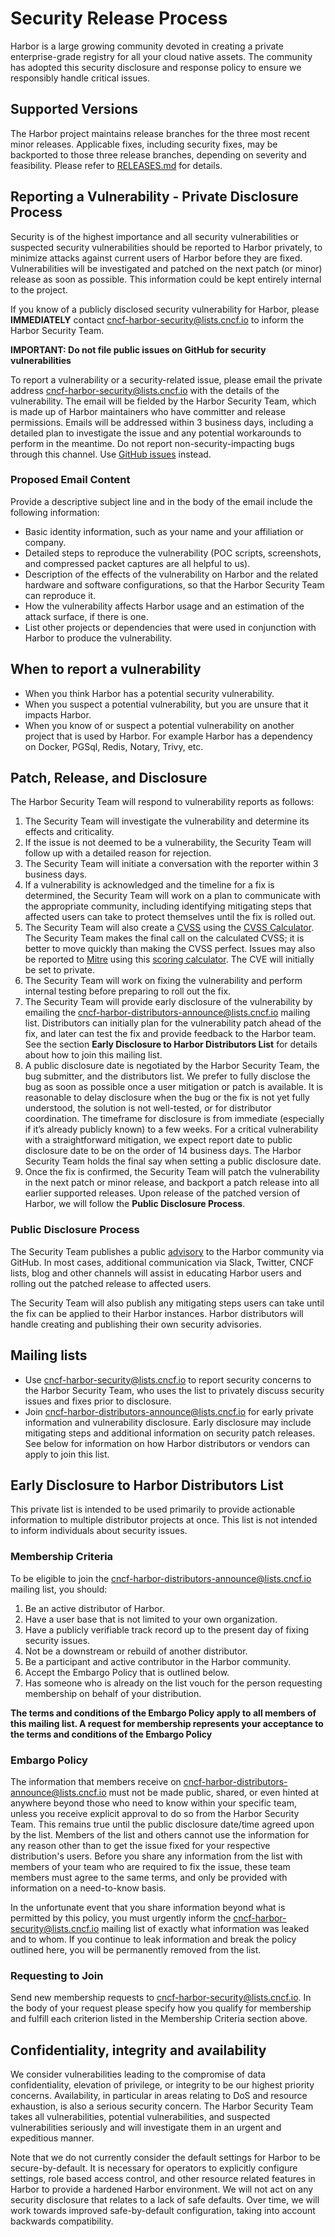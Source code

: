 # Security Release Process
Harbor is a large growing community devoted in creating a private enterprise-grade registry for all your cloud native assets. The community has adopted this security disclosure and response policy to ensure we responsibly handle critical issues.

## Supported Versions
The Harbor project maintains release branches for the three most recent minor releases. Applicable fixes, including security fixes, may be backported to those three release branches, depending on severity and feasibility. Please refer to [RELEASES.md](https://github.com/goharbor/harbor/blob/main/RELEASES.md) for details.

## Reporting a Vulnerability - Private Disclosure Process
Security is of the highest importance and all security vulnerabilities or suspected security vulnerabilities should be reported to Harbor privately, to minimize attacks against current users of Harbor before they are fixed. Vulnerabilities will be investigated and patched on the next patch (or minor) release as soon as possible. This information could be kept entirely internal to the project.  

If you know of a publicly disclosed security vulnerability for Harbor, please **IMMEDIATELY** contact cncf-harbor-security@lists.cncf.io to inform the Harbor Security Team.
 
**IMPORTANT: Do not file public issues on GitHub for security vulnerabilities**

To report a vulnerability or a security-related issue, please email the private address cncf-harbor-security@lists.cncf.io with the details of the vulnerability. The email will be fielded by the Harbor Security Team, which is made up of Harbor maintainers who have committer and release permissions. Emails will be addressed within 3 business days, including a detailed plan to investigate the issue and any potential workarounds to perform in the meantime. Do not report non-security-impacting bugs through this channel. Use [GitHub issues](https://github.com/goharbor/harbor/issues/new/choose) instead.

### Proposed Email Content
Provide a descriptive subject line and in the body of the email include the following information:
* Basic identity information, such as your name and your affiliation or company.
* Detailed steps to reproduce the vulnerability  (POC scripts, screenshots, and compressed packet captures are all helpful to us).
* Description of the effects of the vulnerability on Harbor and the related hardware and software configurations, so that the Harbor Security Team can reproduce it.
* How the vulnerability affects Harbor usage and an estimation of the attack surface, if there is one.
* List other projects or dependencies that were used in conjunction with Harbor to produce the vulnerability.
 
## When to report a vulnerability
* When you think Harbor has a potential security vulnerability.
* When you suspect a potential vulnerability, but you are unsure that it impacts Harbor.
* When you know of or suspect a potential vulnerability on another project that is used by Harbor. For example Harbor has a dependency on Docker, PGSql, Redis, Notary, Trivy, etc.
  
## Patch, Release, and Disclosure
The Harbor Security Team will respond to vulnerability reports as follows:
 
1.  The Security Team will investigate the vulnerability and determine its effects and criticality.
2.  If the issue is not deemed to be a vulnerability, the Security Team will follow up with a detailed reason for rejection.
3.  The Security Team will initiate a conversation with the reporter within 3 business days.
4.  If a vulnerability is acknowledged and the timeline for a fix is determined, the Security Team will work on a plan to communicate with the appropriate community, including identifying mitigating steps that affected users can take to protect themselves until the fix is rolled out.
5.  The Security Team will also create a [CVSS](https://www.first.org/cvss/specification-document) using the [CVSS Calculator](https://www.first.org/cvss/calculator/3.0). The Security Team makes the final call on the calculated CVSS; it is better to move quickly than making the CVSS perfect. Issues may also be reported to [Mitre](https://cve.mitre.org/) using this [scoring calculator](https://nvd.nist.gov/vuln-metrics/cvss/v3-calculator). The CVE will initially be set to private.
6.  The Security Team will work on fixing the vulnerability and perform internal testing before preparing to roll out the fix.
7.  The Security Team will provide early disclosure of the vulnerability by emailing the cncf-harbor-distributors-announce@lists.cncf.io mailing list. Distributors can initially plan for the vulnerability patch ahead of the fix, and later can test the fix and provide feedback to the Harbor team. See the section **Early Disclosure to Harbor Distributors List** for details about how to join this mailing list. 
8. A public disclosure date is negotiated by the Harbor Security Team, the bug submitter, and the distributors list. We prefer to fully disclose the bug as soon as possible once a user mitigation or patch is available. It is reasonable to delay disclosure when the bug or the fix is not yet fully understood, the solution is not well-tested, or for distributor coordination. The timeframe for disclosure is from immediate (especially if it’s already publicly known) to a few weeks. For a critical vulnerability with a straightforward mitigation, we expect report date to public disclosure date to be on the order of 14 business days. The Harbor Security Team holds the final say when setting a public disclosure date.
9.  Once the fix is confirmed, the Security Team will patch the vulnerability in the next patch or minor release, and backport a patch release into all earlier supported releases. Upon release of the patched version of Harbor, we will follow the **Public Disclosure Process**.

### Public Disclosure Process
The Security Team publishes a public [advisory](https://github.com/goharbor/harbor/security/advisories) to the Harbor community via GitHub. In most cases, additional communication via Slack, Twitter, CNCF lists, blog and other channels will assist in educating Harbor users and rolling out the patched release to affected users. 

The Security Team will also publish any mitigating steps users can take until the fix can be applied to their Harbor instances. Harbor distributors will handle creating and publishing their own security advisories.
 
## Mailing lists
- Use cncf-harbor-security@lists.cncf.io to report security concerns to the Harbor Security Team, who uses the list to privately discuss security issues and fixes prior to disclosure.
- Join cncf-harbor-distributors-announce@lists.cncf.io for early private information and vulnerability disclosure. Early disclosure may include mitigating steps and additional information on security patch releases. See below for information on how Harbor distributors or vendors can apply to join this list.

## Early Disclosure to Harbor Distributors List
This private list is intended to be used primarily to provide actionable information to multiple distributor projects at once. This list is not intended to inform individuals about security issues.

### Membership Criteria
To be eligible to join the cncf-harbor-distributors-announce@lists.cncf.io mailing list, you should:
1. Be an active distributor of Harbor.
2. Have a user base that is not limited to your own organization.
3. Have a publicly verifiable track record up to the present day of fixing security issues.
4. Not be a downstream or rebuild of another distributor.
5. Be a participant and active contributor in the Harbor community.
6. Accept the Embargo Policy that is outlined below. 
7. Has someone who is already on the list vouch for the person requesting membership on behalf of your distribution.

**The terms and conditions of the Embargo Policy apply to all members of this mailing list. A request for membership represents your acceptance to the terms and conditions of the Embargo Policy**

### Embargo Policy
The information that members receive on cncf-harbor-distributors-announce@lists.cncf.io must not be made public, shared, or even hinted at anywhere beyond those who need to know within your specific team, unless you receive explicit approval to do so from the Harbor Security Team. This remains true until the public disclosure date/time agreed upon by the list. Members of the list and others cannot use the information for any reason other than to get the issue fixed for your respective distribution's users.
Before you share any information from the list with members of your team who are required to fix the issue, these team members must agree to the same terms, and only be provided with information on a need-to-know basis.

In the unfortunate event that you share information beyond what is permitted by this policy, you must urgently inform the cncf-harbor-security@lists.cncf.io mailing list of exactly what information was leaked and to whom. If you continue to leak information and break the policy outlined here, you will be permanently removed from the list.
 
### Requesting to Join
Send new membership requests to cncf-harbor-security@lists.cncf.io.
In the body of your request please specify how you qualify for membership and fulfill each criterion listed in the Membership Criteria section above.

## Confidentiality, integrity and availability
We consider vulnerabilities leading to the compromise of data confidentiality, elevation of privilege, or integrity to be our highest priority concerns. Availability, in particular in areas relating to DoS and resource exhaustion, is also a serious security concern. The Harbor Security Team takes all vulnerabilities, potential vulnerabilities, and suspected vulnerabilities seriously and will investigate them in an urgent and expeditious manner.

Note that we do not currently consider the default settings for Harbor to be secure-by-default. It is necessary for operators to explicitly configure settings, role based access control, and other resource related features in Harbor to provide a hardened Harbor environment. We will not act on any security disclosure that relates to a lack of safe defaults. Over time, we will work towards improved safe-by-default configuration, taking into account backwards compatibility.
